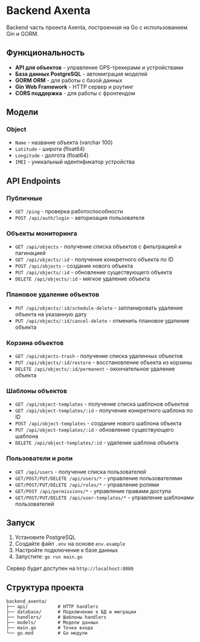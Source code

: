 # Backend Axenta

Backend часть проекта Axenta, построенная на Go с использованием Gin и GORM.

## Функциональность

- **API для объектов** - управление GPS-трекерами и устройствами
- **База данных PostgreSQL** - автомиграция моделей
- **GORM ORM** - для работы с базой данных
- **Gin Web Framework** - HTTP сервер и роутинг
- **CORS поддержка** - для работы с фронтендом

## Модели

### Object

- `Name` - название объекта (varchar 100)
- `Latitude` - широта (float64)
- `Longitude` - долгота (float64)
- `IMEI` - уникальный идентификатор устройства

## API Endpoints

### Публичные

- `GET /ping` - проверка работоспособности
- `POST /api/auth/login` - авторизация пользователя

### Объекты мониторинга

- `GET /api/objects` - получение списка объектов с фильтрацией и пагинацией
- `GET /api/objects/:id` - получение конкретного объекта по ID
- `POST /api/objects` - создание нового объекта
- `PUT /api/objects/:id` - обновление существующего объекта
- `DELETE /api/objects/:id` - мягкое удаление объекта

### Плановое удаление объектов

- `PUT /api/objects/:id/schedule-delete` - запланировать удаление объекта на указанную дату
- `PUT /api/objects/:id/cancel-delete` - отменить плановое удаление объекта

### Корзина объектов

- `GET /api/objects-trash` - получение списка удаленных объектов
- `PUT /api/objects/:id/restore` - восстановление объекта из корзины
- `DELETE /api/objects/:id/permanent` - окончательное удаление объекта

### Шаблоны объектов

- `GET /api/object-templates` - получение списка шаблонов объектов
- `GET /api/object-templates/:id` - получение конкретного шаблона по ID
- `POST /api/object-templates` - создание нового шаблона объекта
- `PUT /api/object-templates/:id` - обновление существующего шаблона
- `DELETE /api/object-templates/:id` - удаление шаблона объекта

### Пользователи и роли

- `GET /api/users` - получение списка пользователей
- `GET/POST/PUT/DELETE /api/users/*` - управление пользователями
- `GET/POST/PUT/DELETE /api/roles/*` - управление ролями
- `GET/POST /api/permissions/*` - управление правами доступа
- `GET/POST/PUT/DELETE /api/user-templates/*` - управление шаблонами пользователей

## Запуск

1. Установите PostgreSQL
2. Создайте файл `.env` на основе `env.example`
3. Настройте подключение к базе данных
4. Запустите: `go run main.go`

Сервер будет доступен на `http://localhost:8080`

## Структура проекта

```
backend_axenta/
├── api/           # HTTP handlers
├── database/      # Подключение к БД и миграции
├── handlers/      # Шаблоны handlers
├── models/        # Модели данных
├── main.go        # Точка входа
└── go.mod         # Go модули
```
